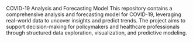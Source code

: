 
COVID-19 Analysis and Forecasting Model
This repository contains a comprehensive analysis and forecasting model for COVID-19, leveraging real-world data to uncover insights and predict trends. The project aims to support decision-making for policymakers and healthcare professionals through structured data exploration, visualization, and predictive modeling.


